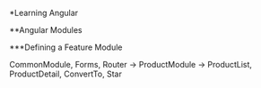 *Learning Angular

**Angular Modules

***Defining a Feature Module

CommonModule, Forms, Router -> ProductModule -> ProductList, ProductDetail, ConvertTo, Star